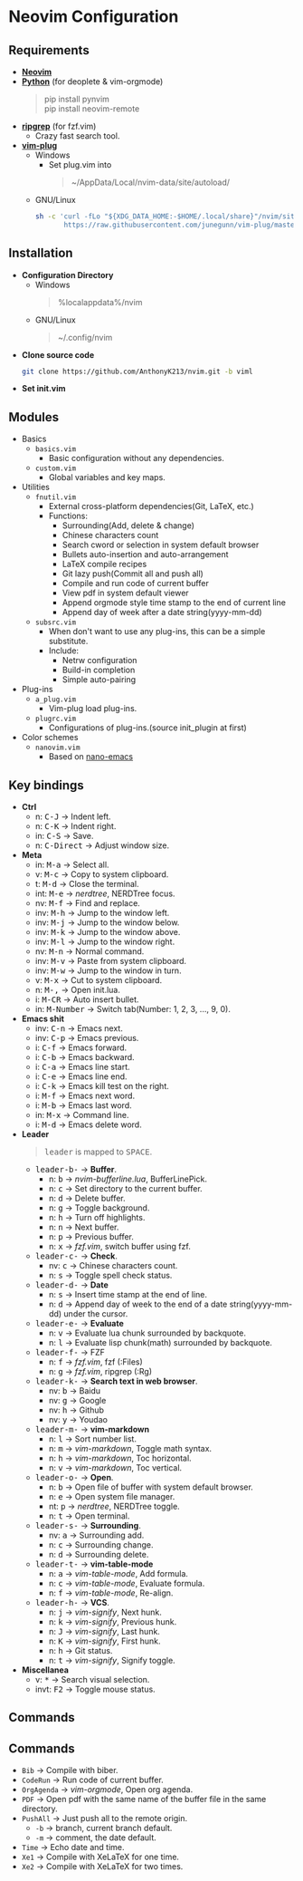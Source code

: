 # Neovim Configuration


## Requirements
* [**Neovim**](https://github.com/neovim/neovim)
* [**Python**](https://www.python.org/) (for deoplete & vim-orgmode)
  > pip install pynvim  
  > pip install neovim-remote
* [**ripgrep**](https://github.com/BurntSushi/ripgrep) (for fzf.vim)
  - Crazy fast search tool.
* [**vim-plug**](https://github.com/junegunn/vim-plug)
  - Windows
    - Set plug.vim into
      > ~/AppData/Local/nvim-data/site/autoload/
  - GNU/Linux
    ```bash
    sh -c 'curl -fLo "${XDG_DATA_HOME:-$HOME/.local/share}"/nvim/site/autoload/plug.vim --create-dirs \
           https://raw.githubusercontent.com/junegunn/vim-plug/master/plug.vim'
    ```


## Installation
* **Configuration Directory**
  - Windows
    > %localappdata%/nvim
  - GNU/Linux
    > ~/.config/nvim
* **Clone source code**
  ```bash
  git clone https://github.com/AnthonyK213/nvim.git -b viml
  ```
* **Set init.vim**


## Modules
- Basics
  - `basics.vim`
    - Basic configuration without any dependencies.
  - `custom.vim`
    - Global variables and key maps.
- Utilities
  - `fnutil.vim`
    - External cross-platform dependencies(Git, LaTeX, etc.)
    - Functions:
      - Surrounding(Add, delete & change)
      - Chinese characters count
      - Search cword or selection in system default browser
      - Bullets auto-insertion and auto-arrangement
      - LaTeX compile recipes
      - Git lazy push(Commit all and push all)
      - Compile and run code of current buffer
      - View pdf in system default viewer
      - Append orgmode style time stamp to the end of current line
      - Append day of week after a date string(yyyy-mm-dd)
  - `subsrc.vim`
    - When don't want to use any plug-ins, this can be a simple substitute.
    - Include:
      - Netrw configuration
      - Build-in completion
      - Simple auto-pairing
- Plug-ins
  - `a_plug.vim`
    - Vim-plug load plug-ins.
  - `plugrc.vim`
    - Configurations of plug-ins.(source init_plugin at first)
- Color schemes
  - `nanovim.vim`
    - Based on [nano-emacs](https://github.com/rougier/nano-emacs)


## Key bindings
* **Ctrl**
  - n:   <kbd>C-J</kbd>      -> Indent left.
  - n:   <kbd>C-K</kbd>      -> Indent right.
  - in:  <kbd>C-S</kbd>      -> Save.
  - n:   <kbd>C-Direct</kbd> -> Adjust window size.
* **Meta**
  - in:  <kbd>M-a</kbd>      -> Select all.
  - v:   <kbd>M-c</kbd>      -> Copy to system clipboard.
  - t:   <kbd>M-d</kbd>      -> Close the terminal.
  - int: <kbd>M-e</kbd>      -> *nerdtree*, NERDTree focus.
  - nv:  <kbd>M-f</kbd>      -> Find and replace.
  - inv: <kbd>M-h</kbd>      -> Jump to the window left.
  - inv: <kbd>M-j</kbd>      -> Jump to the window below.
  - inv: <kbd>M-k</kbd>      -> Jump to the window above.
  - inv: <kbd>M-l</kbd>      -> Jump to the window right.
  - nv:  <kbd>M-n</kbd>      -> Normal command.
  - inv: <kbd>M-v</kbd>      -> Paste from system clipboard.
  - inv: <kbd>M-w</kbd>      -> Jump to the window in turn.
  - v:   <kbd>M-x</kbd>      -> Cut to system clipboard.
  - n:   <kbd>M-,</kbd>      -> Open init.lua.
  - i:   <kbd>M-CR</kbd>     -> Auto insert bullet.
  - in:  <kbd>M-Number</kbd> -> Switch tab(Number: 1, 2, 3, ..., 9, 0).
* **Emacs shit**
  - inv: <kbd>C-n</kbd>      -> Emacs next.
  - inv: <kbd>C-p</kbd>      -> Emacs previous.
  - i:   <kbd>C-f</kbd>      -> Emacs forward.
  - i:   <kbd>C-b</kbd>      -> Emacs backward.
  - i:   <kbd>C-a</kbd>      -> Emacs line start.
  - i:   <kbd>C-e</kbd>      -> Emacs line end.
  - i:   <kbd>C-k</kbd>      -> Emacs kill test on the right.
  - i:   <kbd>M-f</kbd>      -> Emacs next word.
  - i:   <kbd>M-b</kbd>      -> Emacs last word.
  - in:  <kbd>M-x</kbd>      -> Command line.
  - i:   <kbd>M-d</kbd>      -> Emacs delete word.
* **Leader**
  > <kbd>leader</kbd> is mapped to <kbd>SPACE</kbd>.
  - <kbd>leader-b-</kbd>     -> **Buffer**.
    - n:    <kbd>b</kbd>     -> *nvim-bufferline.lua*, BufferLinePick.
    - n:    <kbd>c</kbd>     -> Set directory to the current buffer.
    - n:    <kbd>d</kbd>     -> Delete buffer.
    - n:    <kbd>g</kbd>     -> Toggle background.
    - n:    <kbd>h</kbd>     -> Turn off highlights.
    - n:    <kbd>n</kbd>     -> Next buffer.
    - n:    <kbd>p</kbd>     -> Previous buffer.
    - n:    <kbd>x</kbd>     -> *fzf.vim*, switch buffer using fzf.
  - <kbd>leader-c-</kbd>     -> **Check**.
    - nv:   <kbd>c</kbd>     -> Chinese characters count.
    - n:    <kbd>s</kbd>     -> Toggle spell check status.
  - <kbd>leader-d-</kbd>     -> **Date**
    - n:    <kbd>s</kbd>     -> Insert time stamp at the end of line.
    - n:    <kbd>d</kbd>     -> Append day of week to the end of a date string(yyyy-mm-dd) under the cursor.
  - <kbd>leader-e-</kbd>     -> **Evaluate**
    - n:    <kbd>v</kbd>     -> Evaluate lua chunk surrounded by backquote.
    - n:    <kbd>l</kbd>     -> Evaluate lisp chunk(math) surrounded by backquote.
  - <kbd>leader-f-</kbd>     -> FZF
    - n:    <kbd>f</kbd>     -> *fzf.vim*, fzf  (:Files)
    - n:    <kbd>g</kbd>     -> *fzf.vim*, ripgrep (:Rg)
  - <kbd>leader-k-</kbd>     -> **Search text in web browser**.
    - nv:   <kbd>b</kbd>     -> Baidu
    - nv:   <kbd>g</kbd>     -> Google
    - nv:   <kbd>h</kbd>     -> Github
    - nv:   <kbd>y</kbd>     -> Youdao
  - <kbd>leader-m-</kbd>     -> **vim-markdown**
    - n:    <kbd>l</kbd>     -> Sort number list.
    - n:    <kbd>m</kbd>     -> *vim-markdown*, Toggle math syntax.
    - n:    <kbd>h</kbd>     -> *vim-markdown*, Toc horizontal.
    - n:    <kbd>v</kbd>     -> *vim-markdown*, Toc vertical.
  - <kbd>leader-o-</kbd>     -> **Open**.
    - n:    <kbd>b</kbd>     -> Open file of buffer with system default browser.
    - n:    <kbd>e</kbd>     -> Open system file manager.
    - nt:   <kbd>p</kbd>     -> *nerdtree*, NERDTree toggle.
    - n:    <kbd>t</kbd>     -> Open terminal.
  - <kbd>leader-s-</kbd>     -> **Surrounding**.
    - nv:   <kbd>a</kbd>     -> Surrounding add.
    - n:    <kbd>c</kbd>     -> Surrounding change.
    - n:    <kbd>d</kbd>     -> Surrounding delete.
  - <kbd>leader-t-</kbd>     -> **vim-table-mode**
    - n:    <kbd>a</kbd>     -> *vim-table-mode*, Add formula.
    - n:    <kbd>c</kbd>     -> *vim-table-mode*, Evaluate formula.
    - n:    <kbd>f</kbd>     -> *vim-table-mode*, Re-align.
  - <kbd>leader-h-</kbd>     -> **VCS**.
    - n:    <kbd>j</kbd>     -> *vim-signify*, Next hunk.
    - n:    <kbd>k</kbd>     -> *vim-signify*, Previous hunk.
    - n:    <kbd>J</kbd>     -> *vim-signify*, Last hunk.
    - n:    <kbd>K</kbd>     -> *vim-signify*, First hunk.
    - n:    <kbd>h</kbd>     -> Git status.
    - n:    <kbd>t</kbd>     -> *vim-signify*, Signify toggle.
* **Miscellanea**
  - v:      <kbd>*</kbd>     -> Search visual selection.
  - invt:   <kbd>F2</kbd>    -> Toggle mouse status.


## Commands
## Commands
- `Bib`       -> Compile with biber.
- `CodeRun`   -> Run code of current buffer.
- `OrgAgenda` -> *vim-orgmode*, Open org agenda.
- `PDF`       -> Open pdf with the same name of the buffer file in the same directory.
- `PushAll`   -> Just push all to the remote origin.
  - `-b`      -> branch, current branch default.
  - `-m`      -> comment, the date default.
- `Time`      -> Echo date and time.
- `Xe1`       -> Compile with XeLaTeX for one time.
- `Xe2`       -> Compile with XeLaTeX for two times.
